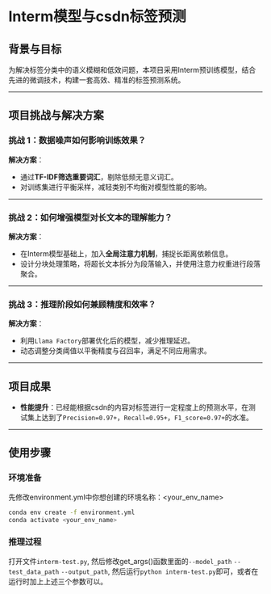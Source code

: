 # Interm模型与csdn标签预测

## 背景与目标  
为解决标签分类中的语义模糊和低效问题，本项目采用Interm预训练模型，结合先进的微调技术，构建一套高效、精准的标签预测系统。

---

## 项目挑战与解决方案  

### 挑战 1：数据噪声如何影响训练效果？  
**解决方案**：  
- 通过**TF-IDF筛选重要词汇**，剔除低频无意义词汇。  
- 对训练集进行平衡采样，减轻类别不均衡对模型性能的影响。

---

### 挑战 2：如何增强模型对长文本的理解能力？  
**解决方案**：  
- 在Interm模型基础上，加入**全局注意力机制**，捕捉长距离依赖信息。  
- 设计分块处理策略，将超长文本拆分为段落输入，并使用注意力权重进行段落聚合。

---

### 挑战 3：推理阶段如何兼顾精度和效率？  
**解决方案**：  
- 利用`Llama Factory`部署优化后的模型，减少推理延迟。  
- 动态调整分类阈值以平衡精度与召回率，满足不同应用需求。

---

## 项目成果  
- **性能提升**：已经能根据csdn的内容对标签进行一定程度上的预测水平，在测试集上达到了`Precision=0.97+`，`Recall=0.95+`，`F1_score=0.97+`的水准。

---

## 使用步骤  

### 环境准备 
先修改environment.yml中你想创建的环境名称：<your_env_name>
```bash
conda env create -f environment.yml
conda activate <your_env_name>
```

### 推理过程
打开文件`interm-test.py`, 然后修改get_args()函数里面的`--model_path` `--test_data_path` `--output_path`, 然后运行`python interm-test.py`即可，或者在运行时加上上述三个参数可以。

